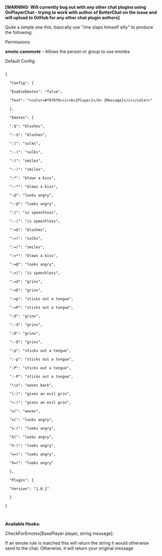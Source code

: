 **[WARNING: **Will currently bug out with any other chat plugins using OnPlayerChat - trying to work with author of BetterChat on the issue and will upload to GitHub for any other chat plugin authors**]**


Quite a simple one this, basically use "/me slaps himself silly" to produce the following:


Permissions

**emote.canemote** - Allows the person or group to use emotes



Default Config:


````

{

  "Config": {

  "EnableEmotes": "false",

  "Text": "<color=#f0f0f0><i><b>{Player}</b> {Message}</i></color>"

  },

  "Emotes": {

  ":$": "blushes",

  ":-$": "blushes",

  ":(": "sulks",

  ":-(": "sulks",

  ":)": "smiles",

  ":-)": "smiles",

  ":*": "blows a kiss",

  ":-*": "blows a kiss",

  ":@": "looks angry",

  ":-@": "looks angry",

  ":|": "is speechless",

  ":-|": "is speechless",

  ":=$": "blushes",

  ":=(": "sulks",

  ":=)": "smiles",

  ":=*": "blows a kiss",

  ":=@": "looks angry",

  ":=|": "is speechless",

  ":=d": "grins",

  ":=D": "grins",

  ":=p": "sticks out a tongue",

  ":=P": "sticks out a tongue",

  ":d": "grins",

  ":-d": "grins",

  ":D": "grins",

  ":-D": "grins",

  ":p": "sticks out a tongue",

  ":-p": "sticks out a tongue",

  ":P": "sticks out a tongue",

  ":-P": "sticks out a tongue",

  "\\o": "waves back",

  "]:)": "gives an evil grin",

  ">:)": "gives an evil grin",

  "o/": "waves",

  "x(": "looks angry",

  "x-(": "looks angry",

  "X(": "looks angry",

  "X-(": "looks angry",

  "x=(": "looks angry",

  "X=(": "looks angry"

  },

  "Plugin": {

  "Version": "1.0.1"

  }

}

 
````


**Available Hooks:**

CheckForEmotes[BasePlayer player, string message]:


If an emote rule is matched this will return the string it would otherwise send to the chat. Otherwise, it will return your original message